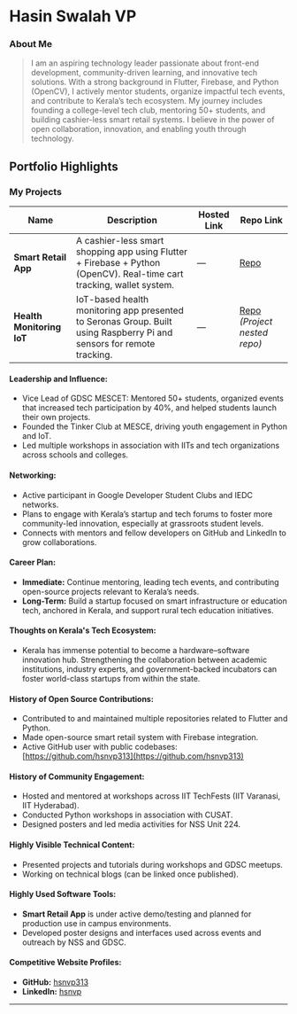 # Hasin Swalah VP

### About Me

> I am an aspiring technology leader passionate about front-end development, community-driven learning, and innovative tech solutions. With a strong background in Flutter, Firebase, and Python (OpenCV), I actively mentor students, organize impactful tech events, and contribute to Kerala’s tech ecosystem. My journey includes founding a college-level tech club, mentoring 50+ students, and building cashier-less smart retail systems. I believe in the power of open collaboration, innovation, and enabling youth through technology. 

## Portfolio Highlights

### My Projects

| Name                     | Description                                                                                                          | Hosted Link                              | Repo Link                                                        |
|--------------------------|----------------------------------------------------------------------------------------------------------------------|------------------------------------------|------------------------------------------------------------------|
| **Smart Retail App**     | A cashier-less smart shopping app using Flutter + Firebase + Python (OpenCV). Real-time cart tracking, wallet system.| —                                        | [Repo](https://github.com/hsnvp313/Smart-Retail-App)             |
| **Health Monitoring IoT**| IoT-based health monitoring app presented to Seronas Group. Built using Raspberry Pi and sensors for remote tracking.| —                                        | [Repo](https://github.com/hsnvp313) *(Project nested repo)*     |

#### Leadership and Influence:

- Vice Lead of GDSC MESCET: Mentored 50+ students, organized events that increased tech participation by 40%, and helped students launch their own projects.
- Founded the Tinker Club at MESCE, driving youth engagement in Python and IoT.
- Led multiple workshops in association with IITs and tech organizations across schools and colleges.

#### Networking:

- Active participant in Google Developer Student Clubs and IEDC networks.
- Plans to engage with Kerala’s startup and tech forums to foster more community-led innovation, especially at grassroots student levels.
- Connects with mentors and fellow developers on GitHub and LinkedIn to grow collaborations.

#### Career Plan:

- **Immediate:** Continue mentoring, leading tech events, and contributing open-source projects relevant to Kerala’s needs.
- **Long-Term:** Build a startup focused on smart infrastructure or education tech, anchored in Kerala, and support rural tech education initiatives.

#### Thoughts on Kerala's Tech Ecosystem:

- Kerala has immense potential to become a hardware–software innovation hub. Strengthening the collaboration between academic institutions, industry experts, and government-backed incubators can foster world-class startups from within the state.

#### History of Open Source Contributions:

- Contributed to and maintained multiple repositories related to Flutter and Python.
- Made open-source smart retail system with Firebase integration.
- Active GitHub user with public codebases: [https://github.com/hsnvp313](https://github.com/hsnvp313)

#### History of Community Engagement:

- Hosted and mentored at workshops across IIT TechFests (IIT Varanasi, IIT Hyderabad).
- Conducted Python workshops in association with CUSAT.
- Designed posters and led media activities for NSS Unit 224.

#### Highly Visible Technical Content:

- Presented projects and tutorials during workshops and GDSC meetups.
- Working on technical blogs (can be linked once published).

#### Highly Used Software Tools:

- **Smart Retail App** is under active demo/testing and planned for production use in campus environments.
- Developed poster designs and interfaces used across events and outreach by NSS and GDSC.

#### Competitive Website Profiles:

- **GitHub:** [hsnvp313](https://github.com/hsnvp313)
- **LinkedIn:** [hsnvp](https://www.linkedin.com/in/hsnvp/)

---
